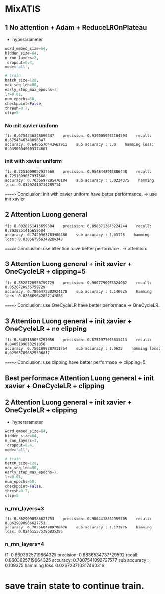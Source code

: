 # MixATIS
## 1 No attention + Adam + ReduceLROnPlateau
- hyperarameter
```python
word_embed_size=64,
hidden_size=64,
n_rnn_layers=2,
 dropout=0.4,
mode='all',

# train
batch_size=128,
max_seq_len=80,
early_stop_max_epochs=3,
lr=0.01,
num_epochs=50,
checkpoint=False,
thresh=0.7,
clip=5
```

### No init xavier uniform
```
f1: 0.6754346348096347    precision: 0.9390059593184594    recall: 0.6754346348096347
accuracy: 0.6485570443662911    sub accuracy : 0.0    hamming loss: 0.03900049603174603
```

### init with xavier uniform
```
f1: 0.7251699057937568    precision: 0.9548448946886448    recall: 0.7251699057937568
accuracy: 0.7036697205470184    sub accuracy : 0.0234375    hamming loss: 0.03292410714285714
```
 `====>` Conclusion: init with xavier uniform have better performance. -> use init xavier

 ## 2 Attention Luong general
```
f1: 0.8028251415659504    precision: 0.8983713673224244    recall: 0.8028251415659504
accuracy: 0.7420963763900466    sub accuracy : 0.03125    hamming loss: 0.030567956349206348
```
`====>` Conclusion: use attention have better performace . -> attention.
 ## 3 Attention Luong general + init xavier + OneCycleLR + clipping=5
```
f1: 0.8528728936759729    precision: 0.9007790973324062    recall: 0.8528728936759729
accuracy: 0.7866473302924178    sub accuracy : 0.140625    hamming loss: 0.025669642857142856
```
`====>` Conclusion: use OneCycleLR have better performace -> OneCycleLR.

 ## 3 Attention Luong general + init xavier + OneCycleLR + no clipping
 ```
 f1: 0.8405189033291056    precision: 0.8751977093831413    recall: 0.8405189033291056
accuracy: 0.7561899287811754    sub accuracy : 0.0625    hamming loss: 0.029637896825396817
```
`====>` Conclusion: use clipping have better performace -> clipping=5.

## Best performace Attention Luong general + init xavier + OneCycleLR + clipping


## 2 Attention Luong general + init xavier + OneCycleLR + clipping
- hyperarameter
```python
word_embed_size=64,
hidden_size=64,
n_rnn_layers=3,
 dropout=0.4,
mode='all',

# train
batch_size=128,
max_seq_len=80,
early_stop_max_epochs=3,
lr=0.01,
num_epochs=50,
checkpoint=False,
thresh=0.7,
clip=5
```

### n_rnn_layers=3
```
f1: 0.8629090986627753    precision: 0.9004418802959705    recall: 0.8629090986627753
accuracy: 0.7955604809706976    sub accuracy : 0.171875    hamming loss: 0.024615575396825396
```
### n_rnn_layers=4 
f1: 0.8603625719664325    precision: 0.8836534737729592    recall: 0.8603625719664325
accuracy: 0.7807541092727577    sub accuracy : 0.109375    hamming loss: 0.026723710317460316


# save train state to continue train.